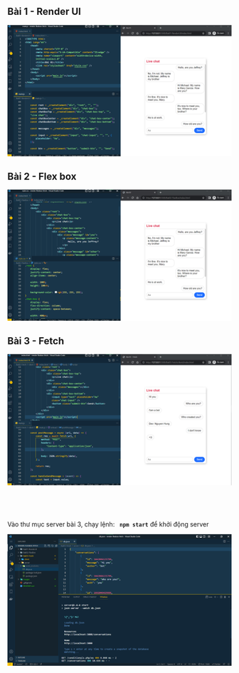 ## **Bài 1 - Render UI**

![Alt text](/images/bai1.png?raw=true "Bài 1 - Render UI")

## **Bài 2 - Flex box**

![Alt text](/images/bai2.png?raw=true "Bài 2 - Flex box")

## **Bài 3 - Fetch**

![Alt text](/images/bai3.png?raw=true "Bài 3 - Fetch")

```




```

Vào thư mục server bài 3, chạy lệnh: **` npm start`** để khởi động server

![Alt text](/images/bai3_huongdan.png?raw=true "Bài 3 - Fetch")
